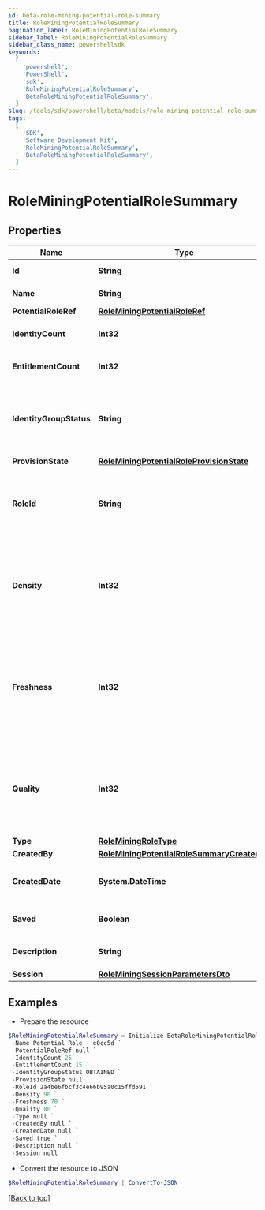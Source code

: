 ```yaml
---
id: beta-role-mining-potential-role-summary
title: RoleMiningPotentialRoleSummary
pagination_label: RoleMiningPotentialRoleSummary
sidebar_label: RoleMiningPotentialRoleSummary
sidebar_class_name: powershellsdk
keywords:
  [
    'powershell',
    'PowerShell',
    'sdk',
    'RoleMiningPotentialRoleSummary',
    'BetaRoleMiningPotentialRoleSummary',
  ]
slug: /tools/sdk/powershell/beta/models/role-mining-potential-role-summary
tags:
  [
    'SDK',
    'Software Development Kit',
    'RoleMiningPotentialRoleSummary',
    'BetaRoleMiningPotentialRoleSummary',
  ]
---
```


# RoleMiningPotentialRoleSummary

## Properties

| Name | Type | Description | Notes |
| --- | --- | --- | --- |
| **Id** | **String** | Id of the potential role | [optional] |
| **Name** | **String** | Name of the potential role | [optional] |
| **PotentialRoleRef** | [**RoleMiningPotentialRoleRef**](role-mining-potential-role-ref) |  | [optional] |
| **IdentityCount** | **Int32** | The number of identities in a potential role. | [optional] |
| **EntitlementCount** | **Int32** | The number of entitlements in a potential role. | [optional] |
| **IdentityGroupStatus** | **String** | The status for this identity group which can be ""REQUESTED"" or ""OBTAINED"" | [optional] |
| **ProvisionState** | [**RoleMiningPotentialRoleProvisionState**](role-mining-potential-role-provision-state) |  | [optional] |
| **RoleId** | **String** | ID of the provisioned role in IIQ or IDN. Null if this potential role has not been provisioned. | [optional] |
| **Density** | **Int32** | The density metric (0-100) of this potential role. Higher density values indicate higher similarity amongst the identities. | [optional] |
| **Freshness** | **Int32** | The freshness metric (0-100) of this potential role. Higher freshness values indicate this potential role is more distinctive compared to existing roles. | [optional] |
| **Quality** | **Int32** | The quality metric (0-100) of this potential role. Higher quality values indicate this potential role has high density and freshness. | [optional] |
| **Type** | [**RoleMiningRoleType**](role-mining-role-type) |  | [optional] |
| **CreatedBy** | [**RoleMiningPotentialRoleSummaryCreatedBy**](role-mining-potential-role-summary-created-by) |  | [optional] |
| **CreatedDate** | **System.DateTime** | The date-time when this potential role was created. | [optional] |
| **Saved** | **Boolean** | The potential role's saved status | [optional] [default to $false] |
| **Description** | **String** | Description of the potential role | [optional] |
| **Session** | [**RoleMiningSessionParametersDto**](role-mining-session-parameters-dto) |  | [optional] |

## Examples

- Prepare the resource

```powershell
$RoleMiningPotentialRoleSummary = Initialize-BetaRoleMiningPotentialRoleSummary  -Id e0cc5d7d-bf7f-4f81-b2af-8885b09d9923 `
 -Name Potential Role - e0cc5d `
 -PotentialRoleRef null `
 -IdentityCount 25 `
 -EntitlementCount 15 `
 -IdentityGroupStatus OBTAINED `
 -ProvisionState null `
 -RoleId 2a4be6fbcf3c4e66b95a0c15ffd591 `
 -Density 90 `
 -Freshness 70 `
 -Quality 80 `
 -Type null `
 -CreatedBy null `
 -CreatedDate null `
 -Saved true `
 -Description null `
 -Session null
```

- Convert the resource to JSON

```powershell
$RoleMiningPotentialRoleSummary | ConvertTo-JSON
```

[[Back to top]](#)
